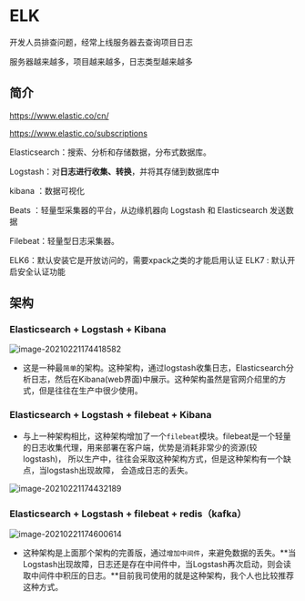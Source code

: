# ELK

开发人员排查问题，经常上线服务器去查询项目日志

服务器越来越多，项目越来越多，日志类型越来越多

## 简介

https://www.elastic.co/cn/

https://www.elastic.co/subscriptions

Elasticsearch：搜索、分析和存储数据，分布式数据库。

Logstash：对**日志进行收集、转换**，并将其存储到数据库中

kibana ：数据可视化

Beats ：轻量型采集器的平台，从边缘机器向 Logstash 和 Elasticsearch 发送数据

Filebeat：轻量型日志采集器。

ELK6：默认安装它是开放访问的，需要xpack之类的才能启用认证
ELK7 :  默认开启安全认证功能

## 架构

### Elasticsearch + Logstash + Kibana

![image-20210221174418582](https://gitee.com/c_honghui/picture/raw/master/img/20210221174418.png)

- 这是一种最`简单`的架构。这种架构，通过logstash收集日志，Elasticsearch分析日志，然后在Kibana(web界面)中展示。这种架构虽然是官网介绍里的方式，但是往往在生产中很少使用。

### Elasticsearch + Logstash + filebeat + Kibana

- 与上一种架构相比，这种架构增加了一个`filebeat`模块。filebeat是一个轻量的日志收集代理，用来部署在客户端，优势是消耗非常少的资源(较logstash)， 所以生产中，往往会采取这种架构方式，但是这种架构有一个缺点，当logstash出现故障， 会造成日志的丢失。

![image-20210221174432189](https://gitee.com/c_honghui/picture/raw/master/img/20210221174432.png)

### Elasticsearch + Logstash + filebeat + redis（kafka）

![image-20210221174600614](https://gitee.com/c_honghui/picture/raw/master/img/20210221174600.png)

- 这种架构是上面那个架构的完善版，通过`增加中间件`，来避免数据的丢失。**当Logstash出现故障，日志还是存在中间件中，当Logstash再次启动，则会读取中间件中积压的日志。**目前我司使用的就是这种架构，我个人也比较推荐这种方式。
